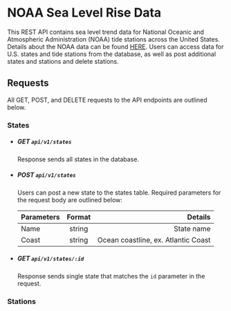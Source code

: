 # NOAA Sea Level Rise Data
This REST API contains sea level trend data for National Oceanic and Atmospheric Administration (NOAA) tide stations across the United States. Details about the NOAA data can be found [HERE](https://tidesandcurrents.noaa.gov/sltrends/sltrends_us.html). Users can access data for U.S. states and tide stations from the database, as well as post additional states and stations and delete stations.

## Requests
All GET, POST, and DELETE requests to the API endpoints are outlined below.

### States

* ##### GET `api/v1/states`
  Response sends all states in the database.
  
* ##### POST `api/v1/states`
  Users can post a new state to the states table. Required parameters for the request body are outlined below:
  
  | Parameters    | Format        | Details                             |
  | --------------|:-------------:|------------------------------------:|
  | Name          | string        | State name                          |
  | Coast         | string        | Ocean coastline, ex. Atlantic Coast |
  
  
* ##### GET `api/v1/states/:id`
  Response sends single state that matches the `id` parameter in the request.
  
### Stations

